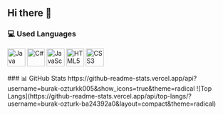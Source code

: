 ## Hi there 👋

### 💻 Used Languages
<p align="left">
  <img src="https://cdn.jsdelivr.net/gh/devicons/devicon/icons/java/java-original.svg" width="40" height="40" alt="Java"/>
  <img src="https://cdn.jsdelivr.net/gh/devicons/devicon/icons/csharp/csharp-original.svg" width="40" height="40" alt="C#"/>
  <img src="https://cdn.jsdelivr.net/gh/devicons/devicon/icons/javascript/javascript-original.svg" width="40" height="40" alt="JavaScript"/>
  <img src="https://cdn.jsdelivr.net/gh/devicons/devicon/icons/html5/html5-original.svg" width="40" height="40" alt="HTML5"/>
  <img src="https://cdn.jsdelivr.net/gh/devicons/devicon/icons/css3/css3-original.svg" width="40" height="40" alt="CSS3"/>
</p>
<p>
### 📊 GitHub Stats
https://github-readme-stats.vercel.app/api?username=burak-ozturkk005&show_icons=true&theme=radical
![Top Langs](https://github-readme-stats.vercel.app/api/top-langs/?username=burak-ozturk-ba24392a0&layout=compact&theme=radical)
</p>
